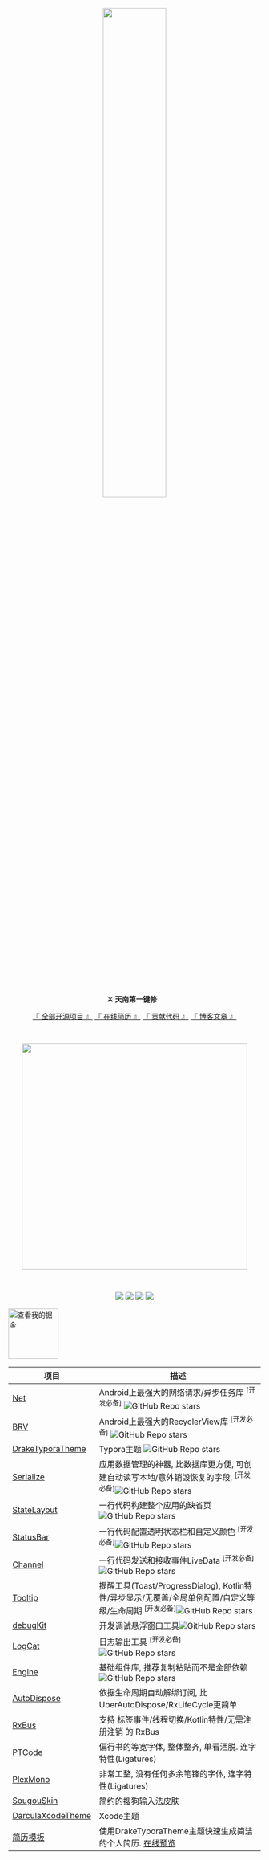 <p align="center">
<img src="https://i.imgur.com/oF6vqfx.jpg" width="50%"/>
</p>

<p align="center">
<strong>
⚔ 天南第一键修&nbsp;&nbsp;&nbsp;
</strong>
</p>

<p align="center">
<a href="https://github.com/liangjingkanji?tab=repositories">『 全部开源项目 』</a>
<a href="https://liangjingkanji.github.io/Resume-Template/">『 在线简历 』</a>
<a href="https://liangjingkanji.github.io/document/">『 贡献代码 』</a>
<a href="https://juejin.im/user/57c9a80379bc440063f3e0dc/posts">『 博客文章 』</a>
</p>

<br>
<p align="center">
<img src="https://github-readme-stats.vercel.app/api?username=liangjingkanji&count_private=true" width="450"/>
</p>
<br>

<p align="center">
<img src="https://img.shields.io/badge/GitHub-天南第一键修-brightgreen"/>
<img src="https://img.shields.io/badge/language-kotlin-orange.svg"/>
<img src="https://img.shields.io/badge/license-Apache-blue"/>
<a href="https://jq.qq.com/?_wv=1027&k=vWsXSNBJ"><img src="https://img.shields.io/badge/QQ群-752854893-blue"/></a>
</p>


<a href="https://juejin.im/user/57c9a80379bc440063f3e0dc/posts">
<img src="https://raw.githubusercontent.com/liangjingkanji/liangjingkanji/master/img/juejin.svg" alt="查看我的掘金" width="100" height="100"/></a>
<br>

| 项目                                                         | 描述                                                         |
| ------------------------------------------------------------ | ------------------------------------------------------------ |
| [Net](https://github.com/liangjingkanji/Net)                 | Android上最强大的网络请求/异步任务库 <sup>[开发必备]</sup> ![GitHub Repo stars](https://img.shields.io/github/stars/liangjingkanji/net?style=social) |
| [BRV](https://github.com/liangjingkanji/BRV)                 | Android上最强大的RecyclerView库 <sup>[开发必备]</sup> ![GitHub Repo stars](https://img.shields.io/github/stars/liangjingkanji/brv?style=social) |
| [DrakeTyporaTheme](https://github.com/liangjingkanji/DrakeTyporaTheme) | Typora主题 ![GitHub Repo stars](https://img.shields.io/github/stars/liangjingkanji/drakeTyporaTheme?style=social) |
| [Serialize](https://github.com/liangjingkanji/Serialize)     | 应用数据管理的神器, 比数据库更方便, 可创建自动读写本地/意外销毁恢复的字段, <sup>[开发必备]</sup>![GitHub Repo stars](https://img.shields.io/github/stars/liangjingkanji/Serialize?style=social) |
| [StateLayout](https://github.com/liangjingkanji/StateLayout) | 一行代码构建整个应用的缺省页![GitHub Repo stars](https://img.shields.io/github/stars/liangjingkanji/StateLayout?style=social) |
| [StatusBar](https://github.com/liangjingkanji/StatusBar)     | 一行代码配置透明状态栏和自定义颜色 <sup>[开发必备]</sup>![GitHub Repo stars](https://img.shields.io/github/stars/liangjingkanji/StatusBar?style=social) |
| [Channel](https://github.com/liangjingkanji/Channel)         | 一行代码发送和接收事件LiveData <sup>[开发必备]</sup>![GitHub Repo stars](https://img.shields.io/github/stars/liangjingkanji/Channel?style=social) |
| [Tooltip](https://github.com/liangjingkanji/Tooltip)         | 提醒工具(Toast/ProgressDialog), Kotlin特性/异步显示/无覆盖/全局单例配置/自定义等级/生命周期 <sup>[开发必备]</sup>![GitHub Repo stars](https://img.shields.io/github/stars/liangjingkanji/tooltip?style=social) |
| [debugKit](https://github.com/liangjingkanji/debugkit)       | 开发调试悬浮窗口工具![GitHub Repo stars](https://img.shields.io/github/stars/liangjingkanji/tooltip?style=social) |
| [LogCat](https://github.com/liangjingkanji/LogCat)           | 日志输出工具 <sup>[开发必备]</sup>![GitHub Repo stars](https://img.shields.io/github/stars/liangjingkanji/logcat?style=social) |
| [Engine](https://github.com/liangjingkanji/Engine)                | 基础组件库, 推荐复制粘贴而不是全部依赖![GitHub Repo stars](https://img.shields.io/github/stars/liangjingkanji/engine?style=social) |
| [AutoDispose](https://github.com/liangjingkanji/AutoDispose) | 依据生命周期自动解绑订阅, 比UberAutoDispose/RxLifeCycle更简单 |
| [RxBus](https://github.com/liangjingkanji/RxBus)             | 支持 标签事件/线程切换/Kotlin特性/无需注册注销 的 RxBus      |
| [PTCode](https://github.com/liangjingkanji/PTCode)           | 偏行书的等宽字体, 整体整齐, 单看洒脱. 连字特性(Ligatures)    |
| [PlexMono](https://github.com/liangjingkanji/PlexMono)       | 非常工整, 没有任何多余笔锋的字体, 连字特性(Ligatures)        |
| [SougouSkin](https://github.com/liangjingkanji/SougouSkin)   | 简约的搜狗输入法皮肤                                         |
| [DarculaXcodeTheme](https://github.com/liangjingkanji/DarculaXcodeTheme) | Xcode主题                                                    |
| [简历模板](https://github.com/liangjingkanji/Resume-Template) | 使用DrakeTyporaTheme主题快速生成简洁的个人简历. [在线预览](https://liangjingkanji.github.io/Resume-Template/) |

